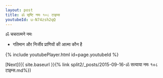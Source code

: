 ```yaml
---
layout: post
title: ॐ सृष्टि नमः १०८ टाइम्स
youtubeId: u-N74zsh2qQ
---
```

 
 
 ॐ चचरात्मने नमः  
 
 -  गतिमान और निर्जीव प्राणियों की आत्मा कौन है 
 
  
 
  
 
 
 
 
 
 


{% include youtubePlayer.html id=page.youtubeId %}
 
[Next]({{ site.baseurl }}{% link  split2/_posts/2015-09-16-ॐ सत्याया नमः १०८ टाइम्स.md%})
 
